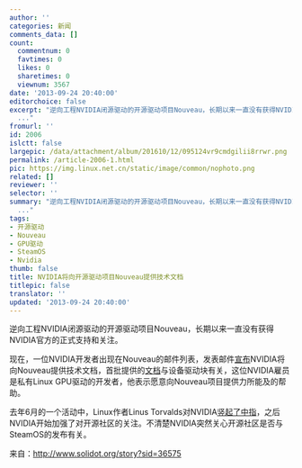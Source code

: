```yaml
---
author: ''
categories: 新闻
comments_data: []
count:
  commentnum: 0
  favtimes: 0
  likes: 0
  sharetimes: 0
  viewnum: 3567
date: '2013-09-24 20:40:00'
editorchoice: false
excerpt: "逆向工程NVIDIA闭源驱动的开源驱动项目Nouveau，长期以来一直没有获得NVIDIA官方的正式支持和关注。\r\n现在，一位NVIDIA开发者出现在Nouveau的邮件列表，发表邮件宣布NVIDIA将向Nouveau提供技术文档，首批提供的文档与
  ..."
fromurl: ''
id: 2006
islctt: false
largepic: /data/attachment/album/201610/12/095124vr9cmdgilii8rrwr.png
permalink: /article-2006-1.html
pic: https://img.linux.net.cn/static/image/common/nophoto.png
related: []
reviewer: ''
selector: ''
summary: "逆向工程NVIDIA闭源驱动的开源驱动项目Nouveau，长期以来一直没有获得NVIDIA官方的正式支持和关注。\r\n现在，一位NVIDIA开发者出现在Nouveau的邮件列表，发表邮件宣布NVIDIA将向Nouveau提供技术文档，首批提供的文档与
  ..."
tags:
- 开源驱动
- Nouveau
- GPU驱动
- SteamOS
- Nvidia
thumb: false
title: NVIDIA将向开源驱动项目Nouveau提供技术文档
titlepic: false
translator: ''
updated: '2013-09-24 20:40:00'
---
```


逆向工程NVIDIA闭源驱动的开源驱动项目Nouveau，长期以来一直没有获得NVIDIA官方的正式支持和关注。


现在，一位NVIDIA开发者出现在Nouveau的邮件列表，发表邮件[宣布](http://lwn.net/Articles/568038/)NVIDIA将向Nouveau提供技术文档，首批提供的[文档](ftp://download.nvidia.com/open-gpu-doc/DCB/1/DCB-4.0-Specification.html)与设备驱动块有关，这位NVIDIA雇员是私有Linux GPU驱动的开发者，他表示愿意向Nouveau项目提供力所能及的帮助。


去年6月的一个活动中，Linux作者Linus Torvalds对NVIDIA[竖起了中指](http://www.solidot.org/story?sid=30110)，之后NVIDIA开始加强了对开源社区的关注。不清楚NVIDIA突然关心开源社区是否与SteamOS的发布有关。


来自：http://www.solidot.org/story?sid=36575
